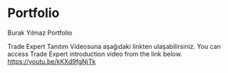 # Portfolio
Burak Yılmaz Portfolio

Trade Expert Tanıtım Videosuna aşağıdaki linkten ulaşabilirsiniz. You can access Trade Expert introduction video from the link below.
https://youtu.be/kKXd9fgNjTk
